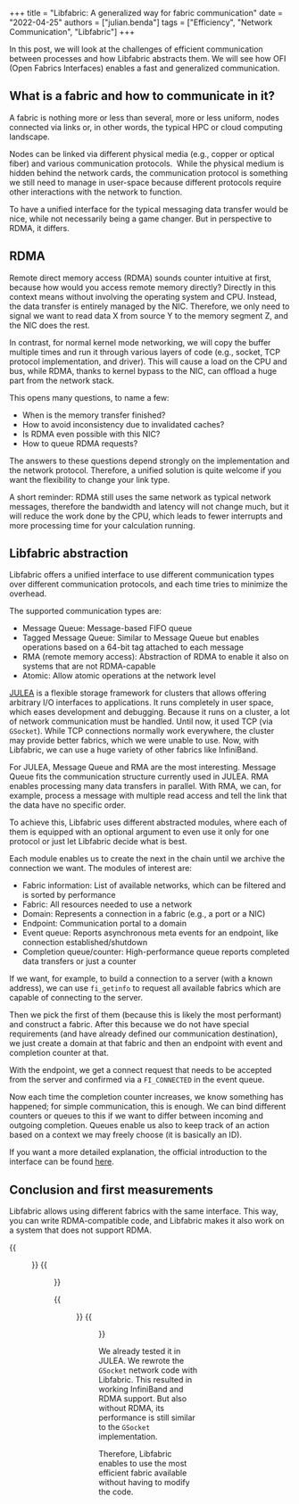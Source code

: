 +++
title = "Libfabric: A generalized way for fabric communication"
date = "2022-04-25"
authors = ["julian.benda"]
tags = ["Efficiency", "Network Communication", "Libfabric"]
+++

In this post, we will look at the challenges of efficient communication between processes and how Libfabric abstracts them.
We will see how OFI (Open Fabrics Interfaces) enables a fast and generalized communication.

<!--more-->

<style>
@media(prefers-color-scheme: dark) {
	html.color-toggle-auto .light-only {
		display: none;
	}
}
@media(prefers-color-scheme: light) {
	html.color-toggle-auto .dark-only {
		display: none;
	}
}
html.color-toggle-dark .light-only {
	display: none;
}
html.color-toggle-light .dark-only {
	display: none;
}
</style>

## What is a fabric and how to communicate in it?

A fabric is nothing more or less than several, more or less uniform, nodes connected via links or, in other words, the typical HPC or cloud computing landscape.

Nodes can be linked via different physical media (e.g., copper or optical fiber) and various communication protocols. 
While the physical medium is hidden behind the network cards, the communication protocol is something we still need to manage in user-space because different protocols require other interactions with the network to function.

To have a unified interface for the typical messaging data transfer would be nice, while not necessarily being a game changer.
But in perspective to RDMA, it differs.

## RDMA

Remote direct memory access (RDMA) sounds counter intuitive at first, because how would you access remote memory directly?
Directly in this context means without involving the operating system and CPU.
Instead, the data transfer is entirely managed by the NIC.
Therefore, we only need to signal we want to read data X from source Y to the memory segment Z, and the NIC does the rest.

In contrast, for normal kernel mode networking, we will copy the buffer multiple times and run it through various layers of code (e.g., socket, TCP protocol implementation, and driver).
This will cause a load on the CPU and bus, while RDMA, thanks to kernel bypass to the NIC, can offload a huge part from the network stack.

This opens many questions, to name a few:

- When is the memory transfer finished?
- How to avoid inconsistency due to invalidated caches?
- Is RDMA even possible with this NIC?
- How to queue RDMA requests?

The answers to these questions depend strongly on the implementation and the network protocol.
Therefore, a unified solution is quite welcome if you want the flexibility to change your link type.

A short reminder: RDMA still uses the same network as typical network messages, therefore the bandwidth and latency will not change much, but it will reduce the work done by the CPU, which leads to fewer interrupts and more processing time for your calculation running.

## Libfabric abstraction

Libfabric offers a unified interface to use different communication types over different communication protocols, and each time tries to minimize the overhead.

The supported communication types are:

- Message Queue: Message-based FIFO queue
- Tagged Message Queue: Similar to Message Queue but enables operations based on a 64-bit tag attached to each message
- RMA (remote memory access): Abstraction of RDMA to enable it also on systems that are not RDMA-capable
- Atomic: Allow atomic operations at the network level

[JULEA](https://github.com/julea-io/julea) is a flexible storage framework for clusters that allows offering arbitrary I/O interfaces to applications.
It runs completely in user space, which eases development and debugging.
Because it runs on a cluster, a lot of network communication must be handled.
Until now, it used TCP (via `GSocket`).
While TCP connections normally work everywhere, the cluster may provide better fabrics, which we were unable to use.
Now, with Libfabric, we can use a huge variety of other fabrics like InfiniBand.

For JULEA, Message Queue and RMA are the most interesting.
Message Queue fits the communication structure currently used in JULEA.
RMA enables processing many data transfers in parallel.
With RMA, we can, for example, process a message with multiple read access and tell the link that the data have no specific order.

To achieve this, Libfabric uses different abstracted modules, where each of them is equipped with an optional argument to even use it only for one protocol or just let Libfabric decide what is best.

Each module enables us to create the next in the chain until we archive the connection we want.
The modules of interest are:

- Fabric information: List of available networks, which can be filtered and is sorted by performance
- Fabric: All resources needed to use a network
- Domain: Represents a connection in a fabric (e.g., a port or a NIC)
- Endpoint: Communication portal to a domain
- Event queue: Reports asynchronous meta events for an endpoint, like connection established/shutdown
- Completion queue/counter: High-performance queue reports completed data transfers or just a counter

If we want, for example, to build a connection to a server (with a known address), we can use `fi_getinfo` to request all available fabrics which are capable of connecting to the server.

Then we pick the first of them (because this is likely the most performant) and construct a fabric.
After this because we do not have special requirements (and have already defined our communication destination), we just create a domain at that fabric and then an endpoint with event and completion counter at that.

With the endpoint, we get a connect request that needs to be accepted from the server and confirmed via a `FI_CONNECTED` in the event queue.

Now each time the completion counter increases, we know something has happened; for simple communication, this is enough.
We can bind different counters or queues to this if we want to differ between incoming and outgoing completion.
Queues enable us also to keep track of an action based on a context we may freely choose (it is basically an ID).

If you want a more detailed explanation, the official introduction to the interface can be found [here](https://ofiwg.github.io/libfabric/v1.13.2/man/fabric.7.html).

## Conclusion and first measurements

Libfabric allows using different fabrics with the same interface.
This way, you can write RDMA-compatible code, and Libfabric makes it also work on a system that does not support RDMA.

{{<figure src="julea-gsocket-vs-libfabric-operations.png" caption="Comparing the performance of JULEA with GSocket using the operations per second for object creation and deletion. This shows that the performance via TCP is slightly in favor of Libfabric and that InfiniBand is multiple orders of magnitude faster than TCP, but impossible to use with GSocket." class="light-only" >}}
{{<figure src="julea-gsocket-vs-libfabric-throughput.png" caption="Comparing performance of JULEA with GSocket and Libfabric network code using the througput of read and write operations. Shows that performance via TCP is similar, while performance via InfiniBand with Libfabric is multiple orders of mangitude faster, while impossible to use with GSocket." class="light-only" >}}

{{<figure src="julea-gsocket-vs-libfabric-operations-dark.png" caption="Comparing the performance of JULEA with GSocket using the operations per second for object creation and deletion. This shows that the performance via TCP is slightly in favor of Libfabric and that InfiniBand is multiple orders of magnitude faster than TCP, but impossible to use with GSocket." class="dark-only" >}}
{{<figure src="julea-gsocket-vs-libfabric-throughput-dark.png" caption="Comparing performance of JULEA with GSocket and Libfabric network code using the througput of read and write operations. Shows that performance via TCP is similar, while performance via InfiniBand with Libfabric is multiple orders of mangitude faster, while impossible to use with GSocket." class="dark-only" >}}

We already tested it in JULEA.
We rewrote the `GSocket` network code with Libfabric.
This resulted in working InfiniBand and RDMA support.
But also without RDMA, its performance is still similar to the `GSocket` implementation.

Therefore, Libfabric enables to use the most efficient fabric available without having to modify the code.

